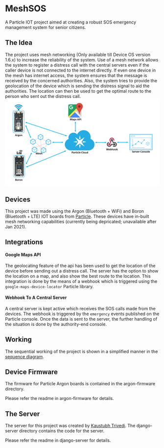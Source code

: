 # MeshSOS

A Particle IOT project aimed at creating a robust SOS emergency management system for senior citizens.

## The Idea
The project uses mesh networking (Only available till Device OS version 1.6.x) to increase the reliability of the system.
Use of a mesh network allows the system to register a distress call with the central servers even if the caller device is not connected to the internet directly.
If even one device in the mesh has internet access, the system ensures that the message is received by the concerned authorities.
Also, the system tries to provide the geolocation of the device which is sending the distress signal to aid the authorities. The location can then be used to get the optimal route to the person who sent out the distress call.
<img src="images/schematic.png">

## Devices
This project was made using the Argon (Bluetooth + WiFi) and Boron (Bluetooth + LTE) IOT boards from [Particle](https://www.particle.io/).
These devices have in-built mesh networking capabilities (currently being depricated; unavailable after Jan 2021).

## Integrations

#### Google Maps API
The geolocating feature of the api has been used to get the location of the device before sending out a distress call. The server has the option to show the location on a map, and also show the best route to the location. This integration is done by the means of a webhook which is triggered using the ```google-maps-device-locator``` Particle library.
#### Webhook To A Central Server
A central server is kept active which receives the SOS calls made from the devices. The webhook is triggered by the ```emergency``` events published on the Particle console. Once the data is sent to the server, the further handling of the situation is done by the authority-end console.

## Working
The sequential working of the project is shown in a simplified manner in the [sequence diagram](images/sequence-diagram.png).

## Device Firmware
The firmware for Particle Argon boards is contained in the argon-firmware directory. 

Please refer the readme in argon-firmware for details.

## The Server
The server for this project was created by [Kaustubh Trivedi](https://github.com/codekaust).
The django-server directory contains the code for the server.

Please refer the readme in django-server for details.